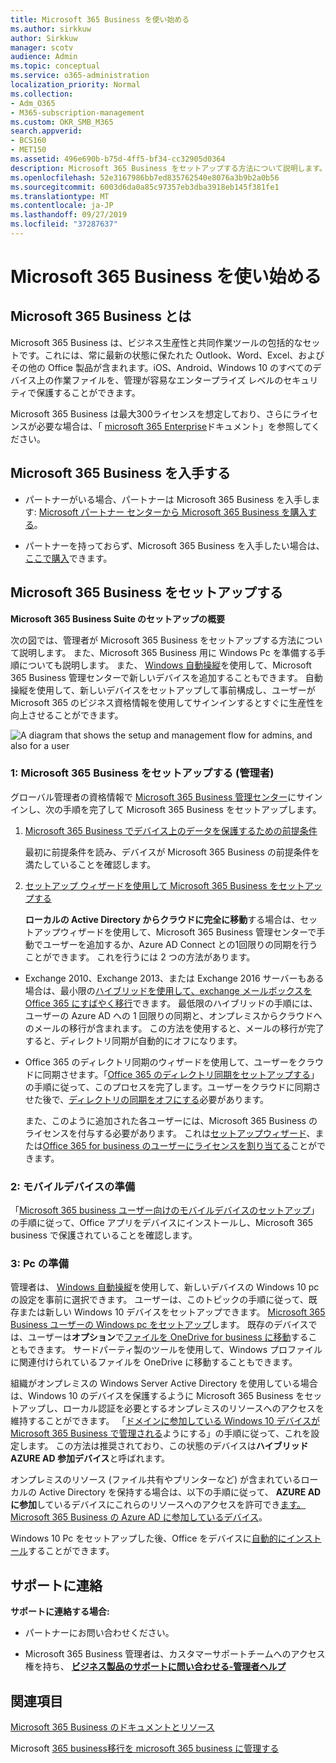 ```yaml
---
title: Microsoft 365 Business を使い始める
ms.author: sirkkuw
author: Sirkkuw
manager: scotv
audience: Admin
ms.topic: conceptual
ms.service: o365-administration
localization_priority: Normal
ms.collection:
- Adm_O365
- M365-subscription-management
ms.custom: OKR_SMB_M365
search.appverid:
- BCS160
- MET150
ms.assetid: 496e690b-b75d-4ff5-bf34-cc32905d0364
description: Microsoft 365 Business をセットアップする方法について説明します。
ms.openlocfilehash: 52e3167986bb7ed835762540e8076a3b9b2a0b56
ms.sourcegitcommit: 6003d6da0a85c97357eb3dba3918eb145f381fe1
ms.translationtype: MT
ms.contentlocale: ja-JP
ms.lasthandoff: 09/27/2019
ms.locfileid: "37287637"
---
```

# <a name="get-started-with-microsoft-365-business"></a>Microsoft 365 Business を使い始める

## <a name="what-is-microsoft-365-business"></a>Microsoft 365 Business とは

Microsoft 365 Business は、ビジネス生産性と共同作業ツールの包括的なセットです。これには、常に最新の状態に保たれた Outlook、Word、Excel、およびその他の Office 製品が含まれます。iOS、Android、Windows 10 のすべてのデバイス上の作業ファイルを、管理が容易なエンタープライズ レベルのセキュリティで保護することができます。
  
Microsoft 365 Business は最大300ライセンスを想定しており、さらにライセンスが必要な場合は、「 [microsoft 365 Enterprise](https://go.microsoft.com/fwlink/p/?linkid=860986)ドキュメント」を参照してください。 
  
## <a name="get-microsoft-365-business"></a>Microsoft 365 Business を入手する

- パートナーがいる場合、パートナーは Microsoft 365 Business を入手します: [Microsoft パートナー センターから Microsoft 365 Business を購入する](get-microsoft-365-business.md)。
    
- パートナーを持っておらず、Microsoft 365 Business を入手したい場合は、[ここで購入](https://www.microsoft.com/en-us/microsoft-365/business)できます。
    
## <a name="set-up-microsoft-365-business"></a>Microsoft 365 Business をセットアップする

 **Microsoft 365 Business Suite のセットアップの概要**
  
次の図では、管理者が Microsoft 365 Business をセットアップする方法について説明します。 また、Microsoft 365 Business 用に Windows Pc を準備する手順についても説明します。 また、 [Windows 自動操縦](add-autopilot-devices-and-profile.md)を使用して、Microsoft 365 Business 管理センターで新しいデバイスを追加することもできます。 自動操縦を使用して、新しいデバイスをセットアップして事前構成し、ユーザーが Microsoft 365 のビジネス資格情報を使用してサインインするとすぐに生産性を向上させることができます。
  
![A diagram that shows the setup and management flow for admins, and also for a user](media/249f81fc-7e79-44c7-8425-3a0b7b651c3b.png)
  
### <a name="1-set-up-microsoft-365-business-admin"></a>1: Microsoft 365 Business をセットアップする (管理者)

グローバル管理者の資格情報で [Microsoft 365 Business 管理センター](https://portal.office.com/adminportal/home)にサインインし、次の手順を完了して Microsoft 365 Business をセットアップします。 
  
1. [Microsoft 365 Business でデバイス上のデータを保護するための前提条件](pre-requisites-for-data-protection.md)
    
    最初に前提条件を読み、デバイスが Microsoft 365 Business の前提条件を満たしていることを確認します。
    
2. [セットアップ ウィザードを使用して Microsoft 365 Business をセットアップする](set-up.md)
    
    **ローカルの Active Directory からクラウドに完全に移動**する場合は、セットアップウィザードを使用して、Microsoft 365 Business 管理センターで手動でユーザーを追加するか、Azure AD Connect との1回限りの同期を行うことができます。 これを行うには 2 つの方法があります。 
    
  - Exchange 2010、Exchange 2013、または Exchange 2016 サーバーもある場合は、最小限の[ハイブリッドを使用して、exchange メールボックスを Office 365 にすばやく移行](https://support.office.com/article/fdecceed-0702-4af3-85be-f2a0013937ef)できます。 最低限のハイブリッドの手順には、ユーザーの Azure AD への 1 回限りの同期と、オンプレミスからクラウドへのメールの移行が含まれます。 この方法を使用すると、メールの移行が完了すると、ディレクトリ同期が自動的にオフになります。
    
  - Office 365 のディレクトリ同期のウィザードを使用して、ユーザーをクラウドに同期させます。「[Office 365 のディレクトリ同期をセットアップする](https://support.office.com/article/1b3b5318-6977-42ed-b5c7-96fa74b08846)」の手順に従って、このプロセスを完了します。ユーザーをクラウドに同期させた後で、[ディレクトリの同期をオフにする](https://support.office.com/article/ee5f861e-bd48-4267-83d1-a4ead4b4a00d)必要があります。
    
    また、このように追加された各ユーザーには、Microsoft 365 Business のライセンスを付与する必要があります。 これは[セットアップウィザード](set-up.md)、または[Office 365 for business のユーザーにライセンスを割り当てる](https://support.office.com/article/997596B5-4173-4627-B915-36ABAC6786DC)ことができます。
    
### <a name="2-prepare-mobile-devices"></a>2: モバイルデバイスの準備

「[Microsoft 365 business ユーザー向けのモバイルデバイスのセットアップ](set-up-mobile-devices.md)」の手順に従って、Office アプリをデバイスにインストールし、Microsoft 365 business で保護されていることを確認します。 
  
### <a name="3-prepare-pcs"></a>3: Pc の準備

管理者は、 [Windows 自動操縦](add-autopilot-devices-and-profile.md)を使用して、新しいデバイスの Windows 10 pc の設定を事前に選択できます。 ユーザーは、このトピックの手順に従って、既存または新しい Windows 10 デバイスをセットアップできます。 [Microsoft 365 Business ユーザーの Windows pc をセットアップ](set-up-windows-devices.md)します。 既存のデバイスでは、ユーザーは**オプション**で[ファイルを OneDrive for business に移動](move-files-to-onedrive.md)することもできます。 サードパーティ製のツールを使用して、Windows プロファイルに関連付けられているファイルを OneDrive に移動することもできます。
  
組織がオンプレミスの Windows Server Active Directory を使用している場合は、Windows 10 のデバイスを保護するように Microsoft 365 Business をセットアップし、ローカル認証を必要とするオンプレミスのリソースへのアクセスを維持することができます。 「[ドメインに参加している Windows 10 デバイスが Microsoft 365 Business で管理される](manage-windows-devices.md)ようにする」の手順に従って、これを設定します。 この方法は推奨されており、この状態のデバイスは**ハイブリッド AZURE AD 参加デバイス**と呼ばれます。 
  
オンプレミスのリソース (ファイル共有やプリンターなど) が含まれているローカルの Active Directory を保持する場合は、以下の手順に従って、 **AZURE AD に参加**しているデバイスにこれらのリソースへのアクセスを許可でき[ます。Microsoft 365 Business の Azure AD に参加しているデバイス](access-resources.md)。
  
Windows 10 Pc をセットアップした後、Office をデバイスに[自動的にインストール](auto-install-or-uninstall-office.md)することができます。 
  
## <a name="contact-support"></a>サポートに連絡

 **サポートに連絡する場合:**
  
- パートナーにお問い合わせください。
    
- Microsoft 365 Business 管理者は、カスタマーサポートチームへのアクセス権を持ち、 **[ビジネス製品のサポートに問い合わせる-管理者ヘルプ](https://support.office.com/article/32a17ca7-6fa0-4870-8a8d-e25ba4ccfd4b)**
    
## <a name="related-topics"></a>関連項目
[Microsoft 365 Business のドキュメントとリソース](https://go.microsoft.com/fwlink/p/?linkid=853701)
  
Microsoft [365 business](manage.md)[移行を microsoft 365 business に管理する](migrate-to-microsoft-365-business.md)
  

